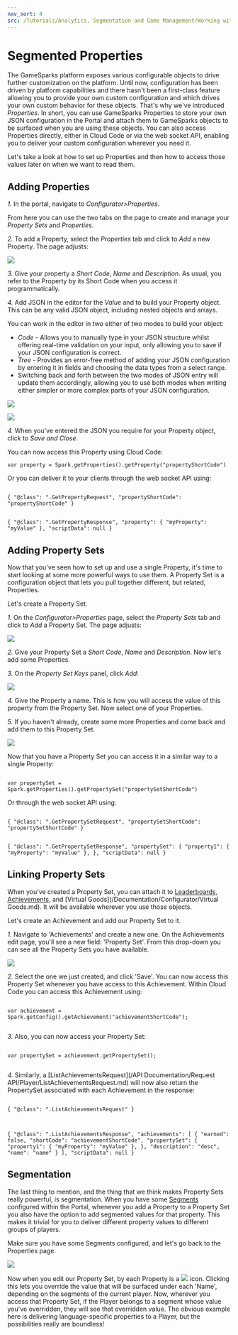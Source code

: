 ```yaml
---
nav_sort: 4
src: /Tutorials/Analytics, Segmentation and Game Management/Working with Segmented Properties.md
---
```


# Segmented Properties

The GameSparks platform exposes various configurable objects to drive further customization on the platform. Until now, configuration has been driven by platform capabilities and there hasn't been a first-class feature allowing you to provide your own custom configuration and which drives your own custom behavior for these objects. That's why we've introduced *Properties*. In short, you can use GameSparks Properties to store your own JSON configuration in the Portal and attach them to GameSparks objects to be surfaced when you are using these objects. You can also access Properties directly, either in Cloud Code or via the web socket API, enabling you to deliver your custom configuration wherever you need it.

Let's take a look at how to set up Properties and then how to access those values later on when we want to read them.

## Adding Properties

*1.* In the portal, navigate to *Configurator>Properties*.

From here you can use the two tabs on the page to create and manage your *Property Sets* and *Properties*.

*2.* To add a Property, select the *Properties* tab and click to *Add* a new Property. The page adjusts:

![](img/SegmentedProperties/8.png)

*3.* Give your property a *Short Code*, *Name* and *Description*. As usual, you refer to the Property by its Short Code when you access it programmatically.

*4.* Add JSON in the editor for the *Value* and to build your Property object. This can be any valid JSON object, including nested objects and arrays.

You can work in the editor in two either of two modes to build your object:
* *Code* - Allows you to manually type in your JSON structure whilst offering real-time validation on your input, only allowing you to save if your JSON configuration is correct.
* *Tree* - Provides an error-free method of adding your JSON configuration by entering it in fields and choosing the data types from a select range.
* Switching back and forth between the two modes of JSON entry will update them accordingly, allowing you to use both modes when writing either simpler or more complex parts of your JSON configuration.

![](img/SegmentedProperties/9.png)

![](img/SegmentedProperties/10.png)

*4.* When you've entered the JSON you require for your Property object, click to *Save and Close*.

You can now access this Property using Cloud Code:

```
var property = Spark.getProperties().getProperty("propertyShortCode")

```

Or you can deliver it to your clients through the web socket API using:

```

{ "@class": ".GetPropertyRequest", "propertyShortCode": "propertyShortCode" }

```


```

{ "@class": ".GetPropertyResponse", "property": { "myProperty": "myValue" }, "scriptData": null }

```

## Adding Property Sets

Now that you've seen how to set up and use a single Property, it's time to start looking at some more powerful ways to use them. A Property Set is a configuration object that lets you pull together different, but related, Properties.

Let's create a Property Set.

*1.* On the *Configurator>Properties* page, select the *Property Sets* tab and click to *Add* a Property Set. The page adjusts:

![](img/SegmentedProperties/11.png)

*2.* Give your Property Set a *Short Code*, *Name* and *Description*. Now let's add some Properties.

*3.* On the *Property Set Keys* panel, click *Add*:

![](img/SegmentedProperties/12.png)

*4.* Give the Property a name. This is how you will access the value of this property from the Property Set. Now select one of your Properties.

*5.* If you haven't already, create some more Properties and come back and add them to this Property Set.

![](img/SegmentedProperties/13.png)

Now that you have a Property Set you can access it in a similar way to a single Property:

```

var propertySet = Spark.getProperties().getPropertySet("propertySetShortCode")

```

Or through the web socket API using:

```

{ "@class": ".GetPropertySetRequest", "propertySetShortCode": "propertySetShortCode" }

```

```

{ "@class": ".GetPropertySetResponse", "propertySet": { "property1": { "myProperty": "myValue" }, }, "scriptData": null }

```

## Linking Property Sets

When you've created a Property Set, you can attach it to [Leaderboards](/Documentation/Configurator/Leaderboards/README.md), [Achievements](/Documentation/Configurator/Achievements.md), and [Virtual Goods](/Documentation/Configurator/Virtual Goods.md). It will be available wherever you use those objects.

Let's create an Achievement and add our Property Set to it.

*1.* Navigate to 'Achievements' and create a new one. On the Achievements edit page, you'll see a new field: 'Property Set'. From this drop-down you can see all the Property Sets you have available.

![](img/SegmentedProperties/6.png)

*2.* Select the one we just created, and click 'Save'. You can now access this Property Set whenever you have access to this Achievement. Within Cloud Code you can access this Achievement using:

```

var achievement = Spark.getConfig().getAchievement("achievementShortCode");


```

*3.* Also, you can now access your Property Set:

```

var propertySet = achievement.getPropertySet();


```

*4.* Similarly, a [ListAchievementsRequest](/API Documentation/Request API/Player/ListAchievementsRequest.md) will now also return the PropertySet associated with each Achievement in the response:

```

{ "@class": ".ListAchievementsRequest" }


```

```

{ "@class": ".ListAchievementsResponse", "achievements": [ { "earned": false, "shortCode": "achievementShortCode", "propertySet": { "property1": { "myProperty": "myValue" }, }, "description": "desc", "name": "name" } ], "scriptData": null }

```

## Segmentation

The last thing to mention, and the thing that we think makes Property Sets really powerful, is segmentation. When you have some [Segments](/Documentation/Configurator/Segments.md) configured within the Portal, whenever you add a Property to a Property Set you also have the option to add segmented values for that property. This makes it trivial for you to deliver different property values to different groups of players.

Make sure you have some Segments configured, and let's go back to the Properties page.

![](img/SegmentedProperties/7.png)

Now when you edit our Property Set, by each Property is a ![](/img/fa/plus.png) icon. Clicking this lets you override the value that will be surfaced under each 'Name', depending on the segments of the current player. Now, wherever you access that Property Set, if the Player belongs to a segment whose value you've overridden, they will see that overridden value. The obvious example here is delivering language-specific properties to a Player, but the possibilities really are boundless!
